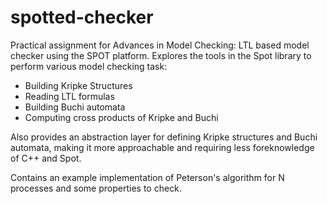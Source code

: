 # spotted-checker
Practical assignment for Advances in Model Checking: LTL based model checker using the SPOT platform. 
Explores the tools in the Spot library to perform various model checking task:
- Building Kripke Structures
- Reading LTL formulas
- Building Buchi automata
- Computing cross products of Kripke and Buchi

Also provides an abstraction layer for defining Kripke structures and Buchi automata, making it more approachable and requiring less foreknowledge of C++ and Spot.

Contains an example implementation of Peterson's algorithm for N processes and some properties to check.
